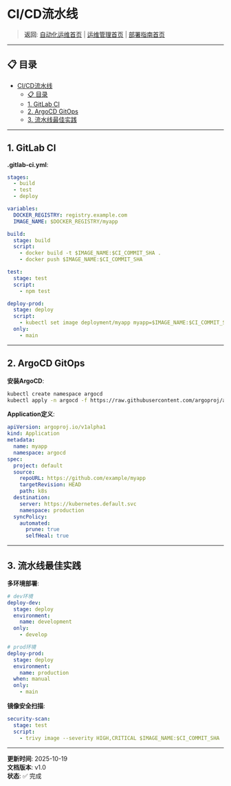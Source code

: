 # CI/CD流水线

> **返回**: [自动化运维首页](README.md) | [运维管理首页](../README.md) | [部署指南首页](../../00_索引导航/README.md)

---

## 📋 目录

- [CI/CD流水线](#cicd流水线)
  - [📋 目录](#-目录)
  - [1. GitLab CI](#1-gitlab-ci)
  - [2. ArgoCD GitOps](#2-argocd-gitops)
  - [3. 流水线最佳实践](#3-流水线最佳实践)

---

## 1. GitLab CI

**.gitlab-ci.yml**:

```yaml
stages:
  - build
  - test
  - deploy

variables:
  DOCKER_REGISTRY: registry.example.com
  IMAGE_NAME: $DOCKER_REGISTRY/myapp

build:
  stage: build
  script:
    - docker build -t $IMAGE_NAME:$CI_COMMIT_SHA .
    - docker push $IMAGE_NAME:$CI_COMMIT_SHA

test:
  stage: test
  script:
    - npm test

deploy-prod:
  stage: deploy
  script:
    - kubectl set image deployment/myapp myapp=$IMAGE_NAME:$CI_COMMIT_SHA
  only:
    - main
```

---

## 2. ArgoCD GitOps

**安装ArgoCD**:

```bash
kubectl create namespace argocd
kubectl apply -n argocd -f https://raw.githubusercontent.com/argoproj/argo-cd/stable/manifests/install.yaml
```

**Application定义**:

```yaml
apiVersion: argoproj.io/v1alpha1
kind: Application
metadata:
  name: myapp
  namespace: argocd
spec:
  project: default
  source:
    repoURL: https://github.com/example/myapp
    targetRevision: HEAD
    path: k8s
  destination:
    server: https://kubernetes.default.svc
    namespace: production
  syncPolicy:
    automated:
      prune: true
      selfHeal: true
```

---

## 3. 流水线最佳实践

**多环境部署**:

```yaml
# dev环境
deploy-dev:
  stage: deploy
  environment:
    name: development
  only:
    - develop

# prod环境  
deploy-prod:
  stage: deploy
  environment:
    name: production
  when: manual
  only:
    - main
```

**镜像安全扫描**:

```yaml
security-scan:
  stage: test
  script:
    - trivy image --severity HIGH,CRITICAL $IMAGE_NAME:$CI_COMMIT_SHA
```

---

**更新时间**: 2025-10-19  
**文档版本**: v1.0  
**状态**: ✅ 完成
